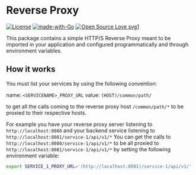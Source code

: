 # Reverse Proxy

[![License](https://img.shields.io/badge/License-Apache%202.0-blue.svg)](https://opensource.org/licenses/Apache-2.0) 
[![made-with-Go](https://img.shields.io/badge/Made%20with-Go-1f425f.svg)](http://golang.org)
[![Open Source Love svg1](https://badges.frapsoft.com/os/v1/open-source.svg?v=103)](https://github.com/ellerbrock/open-source-badges/)

This package contains a simple HTTP/S Reverse Proxy meant to be imported in your application and configured programmatically and through environment variables.

## How it works

You must list your services by using the following convention:

name: `<SERVICENAME>_PROXY_URL`
value: `(HOST)/common/path/`
  
to get all the calls coming to the reverse proxy host `/common/path/*` to be proxied to their respective hosts.
  
For example you have your reverse proxy server listening to `http://localhost:8080` and your backend service listening to `http://localhost:8081/service-1/api/v1/*`
You can get the calls to `http://localhost:8080/service-1/api/v1/*` to be all proxied to `http://localhost:8081/service-1/api/v1/*` by setting the following environment variable:

```bash
export SERVICE_1_PROXY_URL='(http://localhost:8081)/service-1/api/v1/'
```

